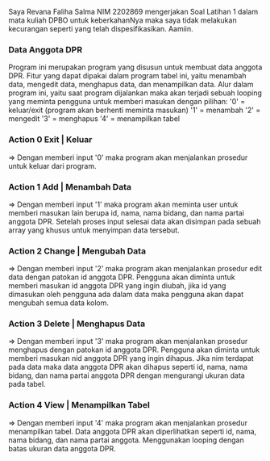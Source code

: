 Saya Revana Faliha Salma NIM 2202869 mengerjakan Soal Latihan 1 dalam mata kuliah DPBO untuk keberkahanNya maka saya tidak melakukan kecurangan seperti yang telah dispesifikasikan. Aamiin.

### Data Anggota DPR
Program ini merupakan program yang disusun untuk membuat data anggota DPR. Fitur yang dapat dipakai dalam program tabel ini, yaitu menambah data, mengedit data, menghapus data, dan menampilkan data. Alur dalam program ini, yaitu saat program dijalankan maka akan terjadi sebuah looping yang meminta pengguna untuk memberi masukan dengan pilihan:
'0' = keluar/exit (program akan berhenti meminta masukan)
'1' = menambah
'2' = mengedit
'3' = menghapus
'4' = menampilkan tabel

### Action 0 Exit | Keluar
=> Dengan memberi input '0' maka program akan menjalankan prosedur untuk keluar dari program.

### Action 1 Add | Menambah Data
=> Dengan memberi input '1' maka program akan meminta user untuk memberi masukan lain berupa id, nama, nama bidang, dan nama partai anggota DPR. Setelah proses input selesai data akan disimpan pada sebuah array yang khusus untuk menyimpan data tersebut.

### Action 2 Change | Mengubah Data
=> Dengan memberi input '2' maka program akan menjalankan prosedur edit data dengan patokan id anggota DPR. Pengguna akan diminta untuk memberi masukan id anggota DPR yang ingin diubah, jika id yang dimasukan oleh pengguna ada dalam data maka pengguna akan dapat mengubah semua data kolom.

### Action 3 Delete | Menghapus Data
=> Dengan memberi input '3' maka program akan menjalankan prosedur menghapus dengan patokan id anggota DPR. Pengguna akan diminta untuk memberi masukan nid anggota DPR yang ingin dihapus. Jika nim terdapat pada data maka data anggota DPR akan dihapus seperti id, nama, nama bidang, dan nama partai anggota DPR dengan mengurangi ukuran data pada tabel.

### Action 4 View | Menampilkan Tabel
=> Dengan memberi input '4' maka program akan menjalankan prosedur menampilkan tabel. Data anggota DPR akan diperlihatkan seperti id, nama, nama bidang, dan nama partai anggota. Menggunakan looping dengan batas ukuran data anggota DPR.

